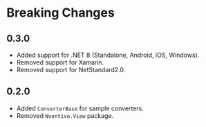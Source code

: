 # Breaking Changes

## 0.3.0

- Added support for .NET 8 (Standalone, Android, iOS, Windows).
- Removed support for Xamarin.
- Removed support for NetStandard2.0.

## 0.2.0

- Added `ConverterBase` for sample converters.
- Removed `Nventive.View` package.
